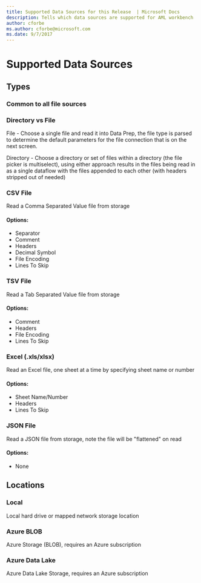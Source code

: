 ```yaml
---
title: Supported Data Sources for this Release  | Microsoft Docs
description: Tells which data sources are supported for AML workbench
author: cforbe
ms.author: cforbe@microsoft.com
ms.date: 9/7/2017
---
```

# Supported Data Sources #

## Types ##
### Common to all file sources ###

### Directory vs File ###
File - Choose a single file and read it into Data Prep, the file type is parsed to determine the default parameters for the file connection that is on the next screen.

Directory - Choose a directory or set of files within a directory (the file picker is multiselect), using either approach results in the files being read in as a single dataflow with the files appended to each other (with headers stripped out of needed)
### CSV File ###
Read a Comma Separated Value file from storage

#### Options: ####
- Separator
- Comment
- Headers
- Decimal Symbol
- File Encoding
- Lines To Skip

### TSV File ###
Read a Tab Separated Value file from storage

#### Options: ####
- Comment
- Headers
- File Encoding
- Lines To Skip

### Excel (.xls/xlsx) ###
Read an Excel file, one sheet at a time by specifying sheet name or number

#### Options: ####
- Sheet Name/Number
- Headers
- Lines To Skip

### JSON File ###
Read a JSON file from storage, note the file will be "flattened" on read

#### Options: ####
- None


## Locations ##
### Local ###
Local hard drive or mapped network storage location

### Azure BLOB ###
Azure Storage (BLOB), requires an Azure subscription

### Azure Data Lake ###
Azure Data Lake Storage, requires an Azure subscription